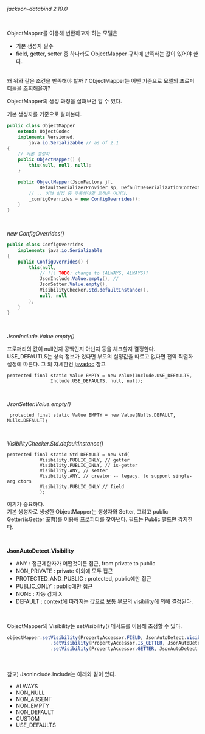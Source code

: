 _jackson-databind 2.10.0_


<br>

ObjectMapper를 이용해 변환하고자 하는 모델은 
* 기본 생성자 필수 
* field, getter, setter 중 하나라도 ObjectMapper 규칙에 만족하는 값이 있어야 한다.

<br>
왜 위와 같은 조건을 만족해야 할까 ? ObjectMapper는 어떤 기준으로 모델의 프로퍼티들을 조회해올까?

ObjectMapper의 생성 과정을 살펴보면 알 수 있다. 

기본 생성자를 기준으로 살펴본다.  
```java
public class ObjectMapper
    extends ObjectCodec
    implements Versioned,
        java.io.Serializable // as of 2.1
{
    // 기본 생성자 
    public ObjectMapper() {
        this(null, null, null);
    }

    public ObjectMapper(JsonFactory jf,
            DefaultSerializerProvider sp, DefaultDeserializationContext dc){
        // .. 여러 설정 중 주목해야할 로직은 여기다.
        _configOverrides = new ConfigOverrides();
    }
}
```

<br>

_new ConfigOverrides()_
```java
public class ConfigOverrides
    implements java.io.Serializable
{
    public ConfigOverrides() {
        this(null,
            // !!! TODO: change to (ALWAYS, ALWAYS)?
            JsonInclude.Value.empty(), // 
            JsonSetter.Value.empty(),
            VisibilityChecker.Std.defaultInstance(),
            null, null
        );
    }
}
```

<br>

_JsonInclude.Value.empty()_

프로퍼티의 값이 null인지 공백인지 아닌지 등을 체크할지 결정한다. <br>
USE_DEFAUTLS는 상속 정보가 있다면 부모의 설정값을 따르고 없다면 전역 직렬화 설정에 따른다. 그 외 자세한건 [javadoc](https://fasterxml.github.io/jackson-annotations/javadoc/2.9/com/fasterxml/jackson/annotation/JsonInclude.Include.html) 참고 
```
protected final static Value EMPTY = new Value(Include.USE_DEFAULTS,
                Include.USE_DEFAULTS, null, null);
```

<br>

_JsonSetter.Value.empty()_

```
 protected final static Value EMPTY = new Value(Nulls.DEFAULT, Nulls.DEFAULT);
```

<br>

_VisibilityChecker.Std.defaultInstance()_

```
protected final static Std DEFAULT = new Std(
            Visibility.PUBLIC_ONLY, // getter
            Visibility.PUBLIC_ONLY, // is-getter
            Visibility.ANY, // setter
            Visibility.ANY, // creator -- legacy, to support single-arg ctors
            Visibility.PUBLIC_ONLY // field
            );
```

여기가 중요하다. <br>
기본 생성자로 생성한 ObjectMapper는 생성자와 Setter, 그리고 public Getter(isGetter 포함)를 이용해 프로퍼티를 찾아낸다.
필드는 Public 필드만 감지한다. 

<br>

**JsonAutoDetect.Visibility**

- ANY : 접근제한자가 어떤것이든 접근, from private to public 
- NON_PRIVATE : private 이외에 모두 접근 
- PROTECTED_AND_PUBLIC : protected, public에만 접근 
- PUBLIC_ONLY : public에만 접근 
- NONE : 자동 감지 X 
- DEFAULT : context에 따라지는 값으로 보통 부모의 visibility에 의해 결정된다. 

<br>

ObjectMapper의 Visibility는 setVisibility() 메서드를 이용해 조정할 수 있다. 

```java
objectMapper.setVisibility(PropertyAccessor.FIELD, JsonAutoDetect.Visibility.ANY)
                .setVisibility(PropertyAccessor.IS_GETTER, JsonAutoDetect.Visibility.NONE)
                .setVisibility(PropertyAccessor.GETTER, JsonAutoDetect.Visibility.NONE);
```


<br><br>
참고) JsonInclude.Include는 아래와 같이 있다. 
- ALWAYS
- NON_NULL
- NON_ABSENT
- NON_EMPTY
- NON_DEFAULT
- CUSTOM
- USE_DEFAULTS

